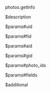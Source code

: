 photos.getInfo

$description


$params#uid


$params#fid


$params#aid


$params#gid


$params#photo_ids


$params#fields


$additional
